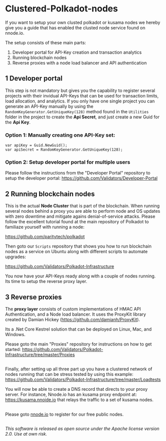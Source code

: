 # Clustered-Polkadot-nodes

If you want to setup your own clusted polkadot or kusama nodes we hereby give you a guide that has enabled the clusted node service found on nnode.io.

The setup consists of these main parts:

1. Developer portal for API-Key creation and transaction analytics
2. Running blockchain nodes
3. Reverse proxies with a node load balancer and API authentication

## 1 Developer portal
This step is not mandatory but gives you the capability to register several projects with their invidual API-Keys that can be used for transaction limits, load allocation, and analytics. If you only have one single project you can generate an API-Key manually by using the `RandomKeyGenerator.GetUniqueKey(128)` method found in the `Utilities` folder in the project to create the **Api Secret**, and just create a new Guid for the **Api Key**.

### Option 1: Manually creating one API-Key set:
```
var apiKey = Guid.NewGuid();
var apiSecret = RandomKeyGenerator.GetUniqueKey(128);
```

### Option 2: Setup developer portal for multiple users
Please follow the instructions from the "Developer Portal" repository to setup the developer portal: https://github.com/Validators/Developer-Portal

## 2 Running blockchain nodes
This is the actual **Node Cluster** that is part of the blockchain. When running several nodes behind a proxy you are able to perform node and OS updates with zero downtime and mitigate agains denial-of-service attacks. Please follow the excellent tutorial found at the main repository of Polkadot to familiaze yourself with running a node:


https://github.com/paritytech/polkadot

Then goto our `Scripts` repository that shows you how to run blockchain nodes as a service on Ubuntu along with different scripts to automate upgrades:

https://github.com/Validators/Polkadot-Infrastructure

You now have your API-Keys ready along with a couple of nodes running. Its time to setup the reverse proxy layer.

## 3 Reverse proxies
The **proxy layer** consists of custom implementations of HMAC API Authentication, and a Node load balancer. It uses the ProxyKit library created by Damian Hickey (https://github.com/damianh/ProxyKit).

Its a .Net Core Kestrel solution that can be deployed on Linux, Mac, and Windows.

Please goto the main "Proxies" repository for instructions on how to get started: https://github.com/Validators/Polkadot-Infrastructure/tree/master/Proxies

##
Finally, after setting up all three part up you have a clustered network of nodes running that can be stress tested by using this example: https://github.com/Validators/Polkadot-Infrastructure/tree/master/Loadtests

You will now be able to create a DNS record that directs to your proxy server. For instance, Nnode.io has an kusama proxy endpoint at: https://kusama.nnoide.io that relays the traffic to a set of kusama nodes.

##
Please goto [nnode.io](https://nnode.io) to register for our free public nodes.
##
*This software is released as open source under the Apache license version 2.0. Use at own risk.*


